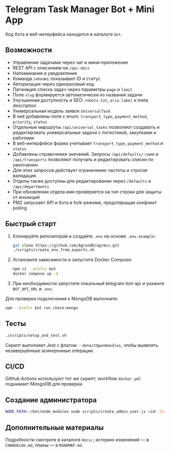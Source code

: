 <!-- Назначение файла: краткая документация по проекту. -->

# Telegram Task Manager Bot + Mini App

Код бота и веб-интерфейса находится в каталоге `bot`.

## Возможности
- Управление задачами через чат и мини‑приложение
- REST API с описанием на `/api-docs`
- Напоминания и уведомления
- Команда `/whoami` показывает ID и статус
- Авторизация через одноразовый код
- Пагинация списка задач через параметры `page` и `limit`
- Поле `slug` формируется автоматически из названия задачи
- Улучшенная доступность и SEO: `robots.txt`, `aria-label` и meta description
- Универсальная модель заявок `UniversalTask`
- В неё добавлены поля c enum: `transport_type`, `payment_method`, `priority`,
  `status`
- Отдельные маршруты `/api/universal_tasks` позволяют создавать и
  редактировать универсальные задачи с логистикой, закупками и работами
- В веб-интерфейсе форма учитывает `transport_type`, `payment_method` и `status`
- Добавлены справочники значений. Запросы `/api/defaults/:name` и `/api/transports`
  позволяют получать и редактировать списки по умолчанию
- Для этих запросов действует ограничение частоты и строгая валидация
- Отделы также доступны для редактирования через `/defaults` и `/api/departments`
- При обновлении отдела имя проверяется на тип строки для защиты от инъекций
- PM2 запускает API и бота в fork-режиме, предотвращая конфликт polling



## Быстрый старт
1. Клонируйте репозиторий и создайте `.env` на основе `.env.example`:
   ```bash
   git clone https://github.com/AgroxOD/agrmcs.git
   ./scripts/create_env_from_exports.sh
   ```
2. Установите зависимости и запустите Docker Compose:
   ```bash
   npm ci --prefix bot
   docker compose up -d
   ```
3. При необходимости запустите локальный telegram-bot-api и укажите `BOT_API_URL` в `.env`.

Для проверки подключения к MongoDB выполните:
```bash
npm --prefix bot run check:mongo
```

## Тесты
```bash
./scripts/setup_and_test.sh
```
Скрипт выполняет Jest с флагом `--detectOpenHandles`, чтобы выявлять незавершённые асинхронные операции.

## CI/CD
GitHub Actions используют тот же скрипт; workflow `docker.yml` поднимает MongoDB для проверки.

## Создание администратора
```bash
NODE_PATH=./bot/node_modules node scripts/create_admin_user.js <id> [username]
```

## Дополнительные материалы
Подробности смотрите в каталоге `docs/`, историю изменений — в `CHANGELOG.md`, планы — в `ROADMAP.md`.
